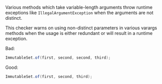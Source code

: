 Various methods which take variable-length arguments throw runtime exceptions
like `IllegalArgumentException` when the arguments are not distinct.

This checker warns on using non-distinct parameters in various varargs methods
when the usage is either redundant or will result in a runtime exception.

Bad:

```java
ImmutableSet.of(first, second, second, third);
```

Good:

```java
ImmutableSet.of(first, second, third);
```
